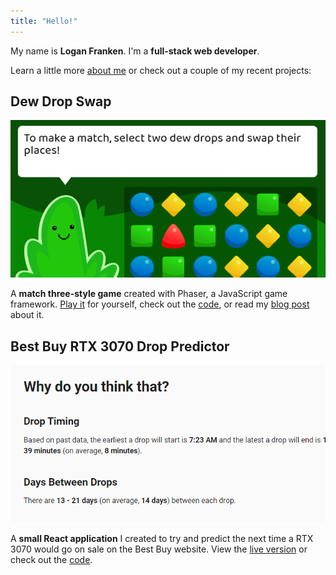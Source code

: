 ```yaml
---
title: "Hello!"
---
```


My name is **Logan Franken**.
I'm a **full-stack web developer**.

Learn a little more <a href="/about">about me</a> or check out a couple of my recent projects:

## Dew Drop Swap

<a href="https://loganfranken.itch.io/dew-drop-swap"><img src="images/dew_drop_swap.png" alt="Screenshot of the Dew Drop Swap game" /></a>

A **match three-style game** created with Phaser, a JavaScript game framework.
<a href="https://loganfranken.itch.io/dew-drop-swap" aria-label="Play Dew Drop Swap">Play it</a> for yourself,
check out the <a href="https://github.com/loganfranken/dew-drop-swap" aria-label="source code for Dew Drop Swap">code</a>,
or read my <a href="https://www.loganfranken.com/blog/1660/dew-drop-swap/" aria-label="blog post about Dew Drop Swap">blog post</a> about it.

## Best Buy RTX 3070 Drop Predictor

<a href="https://loganfranken.github.io/best-buy-rtx-3070/"><img src="images/best_buy_rtx_3070.png" alt="Screenshot of the Best Buy RTX 3070 Drop Predictor application" /></a>

A **small React application** I created to try and predict the
next time a RTX 3070 would go on sale on the Best Buy website. View the
<a href="https://loganfranken.github.io/best-buy-rtx-3070/" aria-label="live version of the Best Buy RTX 3070 Predictor application">live version</a>
or check out the <a href="https://github.com/loganfranken/best-buy-rtx-3070" aria-label="source code for the Best Buy RTX 3070 Predictor application">code</a>.